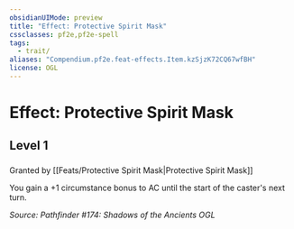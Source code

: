 ```yaml
---
obsidianUIMode: preview
title: "Effect: Protective Spirit Mask"
cssclasses: pf2e,pf2e-spell
tags:
  - trait/
aliases: "Compendium.pf2e.feat-effects.Item.kzSjzK72CQ67wfBH"
license: OGL
---
```

# Effect: Protective Spirit Mask
## Level 1
### 






Granted by [[Feats/Protective Spirit Mask|Protective Spirit Mask]]

You gain a +1 circumstance bonus to AC until the start of the caster's next turn.

*Source: Pathfinder #174: Shadows of the Ancients*
*OGL*